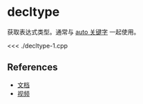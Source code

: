 # decltype

获取表达式类型。通常与 [auto 关键字](../auto/) 一起使用。

<<< ./decltype-1.cpp

## References

- [文档](https://learn.microsoft.com/zh-cn/cpp/cpp/decltype-cpp?view=msvc-160)
- [视频](https://www.bilibili.com/video/BV1KM4y1F7tR/?p=114&spm_id_from=pageDriver&vd_source=4f7b160f9f2a17e79bd4ab2785a8d769)
